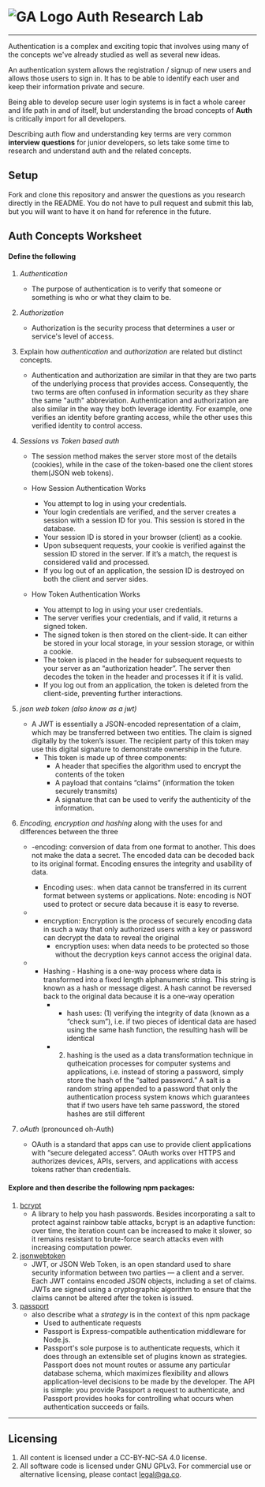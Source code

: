 # ![GA Logo](https://ga-dash.s3.amazonaws.com/production/assets/logo-9f88ae6c9c3871690e33280fcf557f33.png) Auth Research Lab

---

Authentication is a complex and exciting topic that involves using many of the concepts we've already studied as well as several new ideas. 

An authentication system allows the registration / signup of new users and allows those users to sign in. It has to be able to identify each user and keep their information private and secure.

Being able to develop secure user login systems is in fact a whole career and life path in and of itself, but understanding the broad concepts of **Auth** is critically import for all developers. 

Describing auth flow and understanding key terms are very common **interview questions** for junior developers, so lets take some time to research and understand auth and the related concepts.

## Setup

Fork and clone this repository and answer the questions as you research directly in the README. You do not have to pull request and submit this lab, but you will want to have it on hand for reference in the future. 

## Auth Concepts Worksheet

#### Define the following

1. *Authentication*
    * The purpose of authentication is to verify that someone or something is who or what they claim to be.
2. *Authorization*
    * Authorization is the security process that determines a user or service's level of access.
3. Explain how *authentication* and *authorization* are related but distinct concepts.
    * Authentication and authorization are similar in that they are two parts of the underlying process that provides access. Consequently, the two terms are often confused in information security as they share the same "auth" abbreviation. Authentication and authorization are also similar in the way they both leverage identity. For example, one verifies an identity before granting access, while the other uses this verified identity to control access.
4. *Sessions vs Token based auth*
    * The session method makes the server store most of the details (cookies), while in the case of the token-based one the client stores them(JSON web tokens).
    * How Session Authentication Works
        * You attempt to log in using your credentials.
        * Your login credentials are verified, and the server creates a session with a session ID for you. This session is stored in the database.
        * Your session ID is stored in your browser (client) as a cookie.
        * Upon subsequent requests, your cookie is verified against the session ID stored in the server. If it’s a match, the request is considered valid and processed.
        * If you log out of an application, the session ID is destroyed on both the client and server sides.

    * How Token Authentication Works
        * You attempt to log in using your user credentials.
        * The server verifies your credentials, and if valid, it returns a signed token.
        * The signed token is then stored on the client-side. It can either be stored in your local storage, in your session storage, or within a cookie.
        * The token is placed in the header for subsequent requests to your server as an “authorization header”. The server then decodes the token in the header and processes it if it is valid.
        * If you log out from an application, the token is deleted from the client-side, preventing further interactions.	

5. *json web token (also know as a jwt)*
    * A JWT is essentially a JSON-encoded representation of a claim, which may be transferred between two entities. The claim is signed digitally by the token’s issuer. The recipient party of this token may use this digital signature to demonstrate ownership in the future. 
        * This token is made up of three components:
            * A header that specifies the algorithm used to encrypt the contents of the token
            * A payload that contains “claims” (information the token securely transmits)
            * A signature that can be used to verify the authenticity of the information.

6. *Encoding, encryption and hashing* along with the uses for and differences between the three
    * -encoding: conversion of data from one format to another.  This does not make the data a secret. The encoded data can be decoded back to its original format. Encoding ensures the integrity and usability of data.
        * Encoding uses:. when data cannot be transferred in its current format between systems or applications. Note: encoding is NOT used to protect or secure data because it is easy to reverse.

    * - encryption:  Encryption is the process of securely encoding data in such a way that only authorized users with a key or password can decrypt the data to reveal the original
        * encryption uses: when data needs to be protected so those without the decryption keys cannot access the original data. 
    
    * - Hashing - Hashing is a one-way process where data is transformed into a fixed length alphanumeric string. This string is known as a hash or message digest. A hash cannot be reversed back to the original data because it is a one-way operation
        * - hash uses: (1) verifying the integrity of data (known as a “check sum”), i.e. if two pieces of identical data are hased using the same hash function, the resulting hash will be identical
        * 2) hashing is the used as a data transformation technique in qutheication processes for computer systems and applications, i.e. instead of storing a password, simply store the hash of the “salted password.” A salt is a random string appended to a password that only the authentication process system knows which guarantees that if two users have teh same password, the stored hashes are still different
7. *oAuth* (pronounced oh-Auth)
    * OAuth is a standard that apps can use to provide client applications with “secure delegated access”. OAuth works over HTTPS and authorizes devices, APIs, servers, and applications with access tokens rather than credentials.

#### Explore and then describe the following npm packages:

1. [bcrypt](https://www.npmjs.com/package/bcrypt)
    * A library to help you hash passwords. Besides incorporating a salt to protect against rainbow table attacks, bcrypt is an adaptive function: over time, the iteration count can be increased to make it slower, so it remains resistant to brute-force search attacks even with increasing computation power.
2. [jsonwebtoken](https://www.npmjs.com/package/jsonwebtoken)
    * JWT, or JSON Web Token, is an open standard used to share security information between two parties — a client and a server. Each JWT contains encoded JSON objects, including a set of claims. JWTs are signed using a cryptographic algorithm to ensure that the claims cannot be altered after the token is issued.
3. [passport](https://www.npmjs.com/package/passport)
    * also describe what a *strategy* is in the context of this npm package
        * Used to authenticate requests
        * Passport is Express-compatible authentication middleware for Node.js.
        * Passport's sole purpose is to authenticate requests, which it does through an extensible set of plugins known as strategies. Passport does not mount routes or assume any particular database schema, which maximizes flexibility and allows application-level decisions to be made by the developer. The API is simple: you provide Passport a request to authenticate, and Passport provides hooks for controlling what occurs when authentication succeeds or fails.


---

## Licensing
1. All content is licensed under a CC-BY-NC-SA 4.0 license.
2. All software code is licensed under GNU GPLv3. For commercial use or alternative licensing, please contact legal@ga.co.